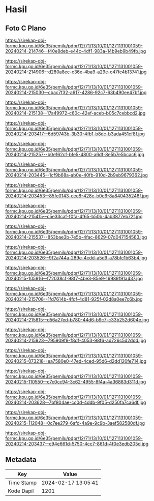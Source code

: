 # Hasil

## Foto C Plano

https://sirekap-obj-formc.kpu.go.id/6e35/pemilu/pdpr/12/71/13/10/01/1271131001059-20240214-214746--f40e8deb-e44c-4df1-983a-14b9eb9b49fb.jpg

https://sirekap-obj-formc.kpu.go.id/6e35/pemilu/pdpr/12/71/13/10/01/1271131001059-20240214-214906--d280a8ec-c36e-4ba9-a29e-c47fc4b13741.jpg

https://sirekap-obj-formc.kpu.go.id/6e35/pemilu/pdpr/12/71/13/10/01/1271131001059-20240214-215030--cbac7f32-a617-4286-92c7-63b490ee47bf.jpg

https://sirekap-obj-formc.kpu.go.id/6e35/pemilu/pdpr/12/71/13/10/01/1271131001059-20240214-215138--17a49972-c60c-42ef-aceb-b05c7cebbcd2.jpg

https://sirekap-obj-formc.kpu.go.id/6e35/pemilu/pdpr/12/71/13/10/01/1271131001059-20240214-203417--6d59743b-3b30-4fb1-b8dc-b3ada451cf8f.jpg

https://sirekap-obj-formc.kpu.go.id/6e35/pemilu/pdpr/12/71/13/10/01/1271131001059-20240214-215257--b0e162cf-bfe5-4800-a6df-8e5b7e5bcac6.jpg

https://sirekap-obj-formc.kpu.go.id/6e35/pemilu/pdpr/12/71/13/10/01/1271131001059-20240214-203445--1cf9b68a-ab0e-40fb-910d-2b9eb9679362.jpg

https://sirekap-obj-formc.kpu.go.id/6e35/pemilu/pdpr/12/71/13/10/01/1271131001059-20240214-203453--85fe0143-cee8-428e-b0c6-8a840435248f.jpg

https://sirekap-obj-formc.kpu.go.id/6e35/pemilu/pdpr/12/71/13/10/01/1271131001059-20240214-215415--c5e33caf-f0fa-4f65-b50b-4ab3877eb72f.jpg

https://sirekap-obj-formc.kpu.go.id/6e35/pemilu/pdpr/12/71/13/10/01/1271131001059-20240214-215537--853bae3b-7e5b-4fac-8629-07d047154563.jpg

https://sirekap-obj-formc.kpu.go.id/6e35/pemilu/pdpr/12/71/13/10/01/1271131001059-20240214-203526--9f2a744a-289e-4cdd-a5d9-a78bfc1b63b4.jpg

https://sirekap-obj-formc.kpu.go.id/6e35/pemilu/pdpr/12/71/13/10/01/1271131001059-20240215-105916--f72038cf-98f7-4be3-85e9-16989f91a437.jpg

https://sirekap-obj-formc.kpu.go.id/6e35/pemilu/pdpr/12/71/13/10/01/1271131001059-20240214-215708--1fd7614b-4fdf-4d81-925f-02d8a0ee7c6b.jpg

https://sirekap-obj-formc.kpu.go.id/6e35/pemilu/pdpr/12/71/13/10/01/1271131001059-20240214-215815--d56a27ed-b780-44d6-b9c7-c33b252d604e.jpg

https://sirekap-obj-formc.kpu.go.id/6e35/pemilu/pdpr/12/71/13/10/01/1271131001059-20240214-215923--795909f9-f8df-4053-98f6-ad726c5d2ddd.jpg

https://sirekap-obj-formc.kpu.go.id/6e35/pemilu/pdpr/12/71/13/10/01/1271131001059-20240215-073218--ea7580e0-47ed-4ced-95d6-d2dd120fe714.jpg

https://sirekap-obj-formc.kpu.go.id/6e35/pemilu/pdpr/12/71/13/10/01/1271131001059-20240215-110550--c7c0cc94-3c62-4955-8f4a-4a36883d311d.jpg

https://sirekap-obj-formc.kpu.go.id/6e35/pemilu/pdpr/12/71/13/10/01/1271131001059-20240214-203628--7bf804ae-cc0d-4ddb-9f05-d250fa7ca6df.jpg

https://sirekap-obj-formc.kpu.go.id/6e35/pemilu/pdpr/12/71/13/10/01/1271131001059-20240215-112048--0c7ee279-6afd-4a9e-9c9b-3aef582580df.jpg

https://sirekap-obj-formc.kpu.go.id/6e35/pemilu/pdpr/12/71/13/10/01/1271131001059-20240214-203437--c94e661d-5750-4cc7-861d-4f0e3edb205d.jpg


## Metadata

| Key        | Value               |
| ---------- | ------------------- |
| Time Stamp | 2024-02-17 13:05:41 |
| Kode Dapil | 1201                |



